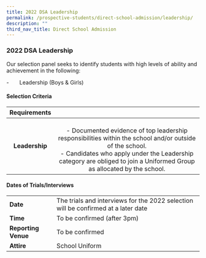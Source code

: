 ```yaml
---
title: 2022 DSA Leadership
permalink: /prospective-students/direct-school-admission/leadership/
description: ""
third_nav_title: Direct School Admission
---
```

### 2022 DSA Leadership

Our selection panel seeks to identify students with high levels of ability and achievement in the following:  

\-       Leadership (Boys & Girls)

#### Selection Criteria

| **Requirements** |  |
|:---:|:---:|
| **Leadership** | <br>- Documented evidence of top leadership responsibilities within the school and/or outside of the school.<br>- Candidates who apply under the Leadership category are obliged to join a Uniformed Group as allocated by the school. |

#### Dates of Trials/Interviews

|  |  |
|---|---|
| **Date** | The trials and interviews for the 2022 selection will be confirmed at a later date |
| **Time** | To be confirmed (after 3pm) |
| **Reporting Venue** | To be confirmed |
| **Attire** | School Uniform |
